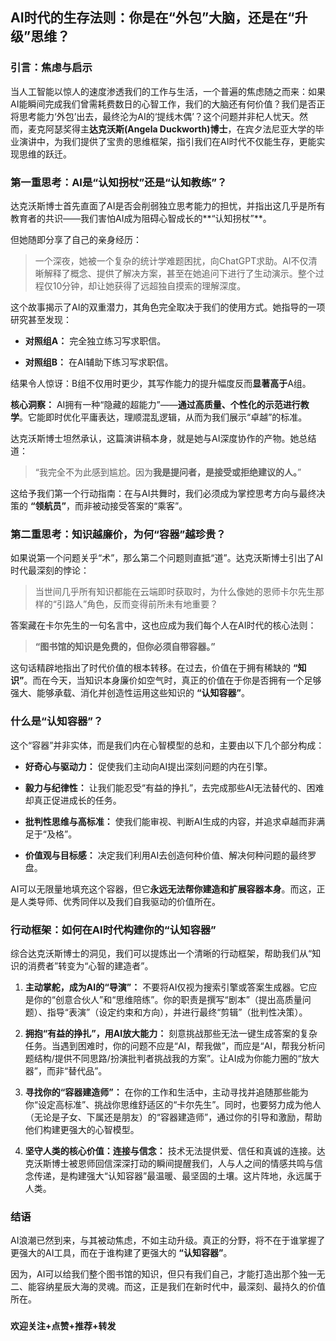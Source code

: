 

## AI时代的生存法则：你是在“外包”大脑，还是在“升级”思维？

### **引言：焦虑与启示**

当人工智能以惊人的速度渗透我们的工作与生活，一个普遍的焦虑随之而来：如果AI能瞬间完成我们曾需耗费数日的心智工作，我们的大脑还有何价值？我们是否正将思考能力‘外包’出去，最终沦为AI的‘提线木偶’？这个问题并非杞人忧天。然而，麦克阿瑟奖得主**达克沃斯(Angela Duckworth)博士**，在宾夕法尼亚大学的毕业演讲中，为我们提供了宝贵的思维框架，指引我们在AI时代不仅能生存，更能实现思维的跃迁。

### **第一重思考：AI是“认知拐杖”还是“认知教练”？**

达克沃斯博士首先直面了AI是否会削弱独立思考能力的担忧，并指出这几乎是所有教育者的共识——我们害怕AI成为阻碍心智成长的**“认知拐杖”**。

但她随即分享了自己的亲身经历：

> 一个深夜，她被一个复杂的统计学难题困扰，向ChatGPT求助。AI不仅清晰解释了概念、提供了解决方案，甚至在她追问下进行了生动演示。整个过程仅10分钟，却让她获得了远超独自摸索的理解深度。

这个故事揭示了AI的双重潜力，其角色完全取决于我们的使用方式。她指导的一项研究甚至发现：

* **对照组A：** 完全独立练习写求职信。

* **对照组B：** 在AI辅助下练习写求职信。

结果令人惊讶：B组不仅用时更少，其写作能力的提升幅度反而**显著高于**A组。

**核心洞察：** AI拥有一种“隐藏的超能力”——**通过高质量、个性化的示范进行教学**。它能即时优化平庸表达，理顺混乱逻辑，从而为我们展示“卓越”的标准。

达克沃斯博士坦然承认，这篇演讲稿本身，就是她与AI深度协作的产物。她总结道：

> “我完全不为此感到尴尬。因为**我是提问者，是接受或拒绝建议的人。**”

这给予我们第一个行动指南：在与AI共舞时，我们必须成为掌控思考方向与最终决策的 **“领航员”**，而非被动接受答案的“乘客”。

### **第二重思考：知识越廉价，为何“容器”越珍贵？**

如果说第一个问题关乎“术”，那么第二个问题则直抵“道”。达克沃斯博士引出了AI时代最深刻的悖论：

> 当世间几乎所有知识都能在云端即时获取时，为什么像她的恩师卡尔先生那样的“引路人”角色，反而变得前所未有地重要？

答案藏在卡尔先生的一句名言中，这也应成为我们每个人在AI时代的核心法则：

> **“图书馆的知识是免费的，但你必须自带容器。”**

这句话精辟地指出了时代价值的根本转移。在过去，价值在于拥有稀缺的 **“知识”**。而在今天，当知识本身廉价如空气时，真正的价值在于你是否拥有一个足够强大、能够承载、消化并创造性运用这些知识的 **“认知容器”**。

### **什么是“认知容器”？**

这个“容器”并非实体，而是我们内在心智模型的总和，主要由以下几个部分构成：

* **好奇心与驱动力：** 促使我们主动向AI提出深刻问题的内在引擎。

* **毅力与纪律性：** 让我们能忍受“有益的挣扎”，去完成那些AI无法替代的、困难却真正促进成长的任务。

* **批判性思维与高标准：** 使我们能审视、判断AI生成的内容，并追求卓越而非满足于“及格”。

* **价值观与目标感：** 决定我们利用AI去创造何种价值、解决何种问题的最终罗盘。

AI可以无限量地填充这个容器，但它**永远无法帮你建造和扩展容器本身**。而这，正是人类导师、优秀同伴以及我们自我驱动的价值所在。

### **行动框架：如何在AI时代构建你的“认知容器”**

综合达克沃斯博士的洞见，我们可以提炼出一个清晰的行动框架，帮助我们从“知识的消费者”转变为“心智的建造者”。

1.  **主动掌舵，成为AI的“导演”：** 不要将AI仅视为搜索引擎或答案生成器。它应是你的“创意合伙人”和“思维陪练”。你的职责是撰写“剧本”（提出高质量问题）、指导“表演”（设定约束和方向），并进行最终“剪辑”（批判性决策）。

2.  **拥抱“有益的挣扎”，用AI放大能力：** 刻意挑战那些无法一键生成答案的复杂任务。当遇到困难时，你的问题不应是“AI，帮我做”，而应是“AI，帮我分析问题结构/提供不同思路/扮演批判者挑战我的方案”。让AI成为你能力圈的“放大器”，而非“替代品”。

3.  **寻找你的“容器建造师”：** 在你的工作和生活中，主动寻找并追随那些能为你“设定高标准”、挑战你思维舒适区的“卡尔先生”。同时，也要努力成为他人（无论是子女、下属还是朋友）的“容器建造师”，通过你的引导和激励，帮助他们构建更强大的心智模型。

4.  **坚守人类的核心价值：连接与信念：** 技术无法提供爱、信任和真诚的连接。达克沃斯博士被恩师回信深深打动的瞬间提醒我们，人与人之间的情感共鸣与信念传递，是构建强大“认知容器”最温暖、最坚固的土壤。这片阵地，永远属于人类。

### **结语**

AI浪潮已然到来，与其被动焦虑，不如主动升级。真正的分野，将不在于谁掌握了更强大的AI工具，而在于谁构建了更强大的 **“认知容器”**。

因为，AI可以给我们整个图书馆的知识，但只有我们自己，才能打造出那个独一无二、能容纳星辰大海的灵魂。而这，正是我们在新时代中，最深刻、最持久的价值所在。

###

**欢迎关注+点赞+推荐+转发**